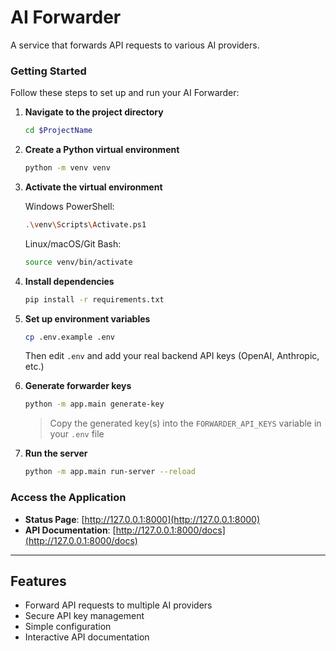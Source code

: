 # AI Forwarder

A service that forwards API requests to various AI providers.

### Getting Started

Follow these steps to set up and run your AI Forwarder:

1. **Navigate to the project directory**

   ```bash
   cd $ProjectName
   ```

2. **Create a Python virtual environment**

   ```bash
   python -m venv venv
   ```

3. **Activate the virtual environment**

   Windows PowerShell:

   ```bash
   .\venv\Scripts\Activate.ps1
   ```

   Linux/macOS/Git Bash:

   ```bash
   source venv/bin/activate
   ```

4. **Install dependencies**

   ```bash
   pip install -r requirements.txt
   ```

5. **Set up environment variables**

   ```bash
   cp .env.example .env
   ```

   Then edit `.env` and add your real backend API keys (OpenAI, Anthropic, etc.)

6. **Generate forwarder keys**

   ```bash
   python -m app.main generate-key
   ```

   > Copy the generated key(s) into the `FORWARDER_API_KEYS` variable in your `.env` file

7. **Run the server**
   ```bash
   python -m app.main run-server --reload
   ```

### Access the Application

- **Status Page**: [http://127.0.0.1:8000](http://127.0.0.1:8000)
- **API Documentation**: [http://127.0.0.1:8000/docs](http://127.0.0.1:8000/docs)

---

## Features

- Forward API requests to multiple AI providers
- Secure API key management
- Simple configuration
- Interactive API documentation
